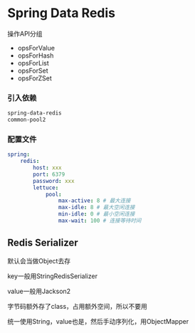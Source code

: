 # Spring Data Redis

操作API分组

- opsForValue
- opsForHash
- opsForList
- opsForSet
- opsForZSet

### 引入依赖

```xml
spring-data-redis
common-pool2
```

### 配置文件

```yaml
spring:
	redis:
		host: xxx
		port: 6379
		password: xxx
		lettuce:
			pool: 
				max-active: 8 # 最大连接
				max-idle: 8 # 最大空闲连接
				min-idle: 0 # 最小空闲连接
				max-wait: 100 # 连接等待时间
```

## Redis Serializer

默认会当做Object去存

key一般用StringRedisSerializer

value一般用Jackson2



字节码额外存了class，占用额外空间，所以不要用

统一使用String，value也是，然后手动序列化，用ObjectMapper